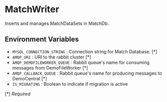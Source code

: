 # MatchWriter
Inserts and manages MatchDataSets in MatchDb.

## Environment Variables
- `MYSQL_CONNECTION_STRING` : Connection string for Match Database. [*]
- `AMQP_URI` : URI to the rabbit cluster [*]
- `AMQP_DEMOFILEWORKER_QUEUE` : Rabbit queue's name for consuming messages from DemoFileWorker [*]
- `AMQP_CALLBACK_QUEUE` : Rabbit queue's name for producing messages to DemoCentral [*]
- `IS_MIGRATING` : Boolean to indicate if migration is active

[*] *Required*
